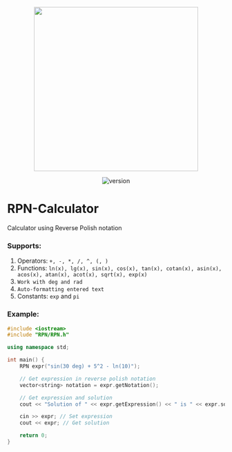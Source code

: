 <p align="center">
  <img src="https://i.ibb.co/qxjZFYp/1.png" width="380">
</p>
<p align="center">
  <img src="https://img.shields.io/badge/version-1.0.0-green.svg?style=flat-square" alt="version">
</p>

# RPN-Calculator
Calculator using Reverse Polish notation

### Supports:

1) Operators: `+, -, *, /, ^, (, )`
2) Functions: `ln(x), lg(x), sin(x), cos(x), tan(x), cotan(x), asin(x), acos(x), atan(x), acot(x), sqrt(x), exp(x)`
3) `Work with deg and rad`
4) `Auto-formatting entered text`
5) Constants: `exp` and `pi`

### Example:
```cpp
#include <iostream>
#include "RPN/RPN.h"

using namespace std;

int main() {
    RPN expr("sin(30 deg) + 5^2 - ln(10)");

    // Get expression in reverse polish notation
    vector<string> notation = expr.getNotation();

    // Get expression and solution
    cout << "Solution of " << expr.getExpression() << " is " << expr.solve() << endl;

    cin >> expr; // Set expression
    cout << expr; // Get solution

    return 0;
}
```